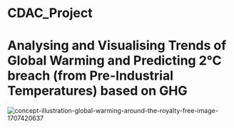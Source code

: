 # CDAC_Project
# Analysing and Visualising Trends of Global Warming and Predicting 2°C breach (from Pre-Industrial Temperatures) based on GHG
![concept-illustration-global-warming-around-the-royalty-free-image-1707420637](https://github.com/user-attachments/assets/cca6f018-cece-48b0-8ce7-ecb2895bc0c3)
